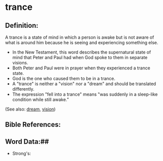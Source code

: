 # trance #

## Definition: ##

A trance is a state of mind in which a person is awake but is not aware of what is around him because he is seeing and experiencing something else.

* In the New Testament, this word describes the supernatural state of mind that Peter and Paul had when God spoke to them in separate visions.
* Both Peter and Paul were in prayer when they experienced a trance state.
* God is the one who caused them to be in a trance.
* A "trance" is neither a "vision" nor a "dream" and should be translated differently.
* The expression "fell into a trance" means "was suddenly in a sleep-like condition while still awake.”


(See also: [dream](../other/dream.md), [vision](../other/vision.md))

## Bible References: ##

## Word Data:##

* Strong's: 

